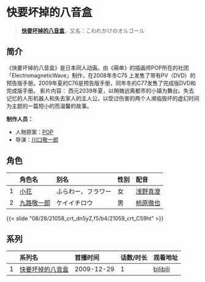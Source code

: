 # 快要坏掉的八音盒


> <u>**[快要坏掉的八音盒](https://bgm.tv/subject/3806)**</u>，又名：こわれかけのオルゴール

## 简介

《快要坏掉的八音盒》是日本同人动画。由《萌单》的插画师POP所在的社团「ElectromagneticWave」制作，在2008年冬C75 上发售了带有PV（DVD）的预告版手册。2009年夏的C76是预告版手册，同年冬的C77发售了完成版DVD和完成版手册。
影片内容：
西元2039年夏，以稍微远离都市的小镇为舞台。失去记忆的人形机器人和失去家人的主人公，以受过伤害的两个人濒临毁坏的虚幻时间为主题的一篇短小的而温馨的故事。

**制作人员：**
- 人物原案：[POP](https://bgm.tv/person/5851)
- 导演：[川口敬一郎](https://bgm.tv/person/3086)

## 角色

|     |   角色名   |   别名  | 性别 |  配音  |
|:--- |:------  |:----      |:---  |:--   |
| 1 | [小花](https://bgm.tv/character/21058) | ふらわー、フラワー | 女 | [浅野真澄](https://bgm.tv/person/3841) |
| 2 | [九路敬一郎](https://bgm.tv/character/21059) | ケイイチロウ | 男 | [柿原徹也](https://bgm.tv/person/4782) |

{{< slide "08/28/21058_crt_dn5yZ,f5/b4/21059_crt_C59ht" >}}

## 系列

|     |   系列名   |   首播时间  | 话数/时长  | 观看地址 |
|:---  |:------    |:----      |:---       |:---  |
| 1 |[快要坏掉的八音盒](https://bgm.tv/subject/3806)| 2009-12-29 | 1 | [bilibili](https://www.bilibili.com/video/BV1ib411H7zh)  |



